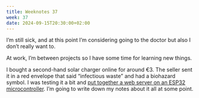 ```yaml
---
title: Weeknotes 37
week: 37
date: 2024-09-15T20:30:00+02:00
---
```


I’m still sick, and at this point I’m considering going to the doctor but also I don’t really want to.

At work, I’m between projects so I have some time for learning new things.

I bought a second-hand solar charger online for around €3. The seller sent it in a red envelope that said “infectious waste” and had a biohazard symbol. I was testing it a bit and [put together a web server on an ESP32 microcontroller](https://elk.zone/indieweb.social/@nonnullish/113136959490155095). I’m going to write down my notes about it all at some point. 